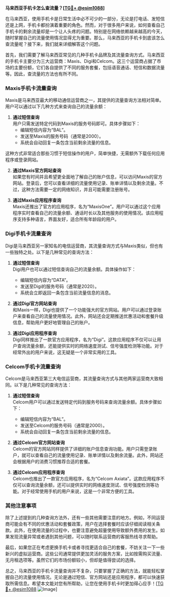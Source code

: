 **马来西亚手机卡怎么查流量？[[TG💪+ @esim1088](https://t.me/s/esim1088)]**

在马来西亚，使用手机卡是日常生活中必不可少的一部分，无论是打电话、发短信还是上网，手机卡都扮演着重要的角色。然而，对于很多用户来说，如何查看自己手机卡的剩余流量却是一个让人头疼的问题。特别是在网络依赖越来越高的今天，随时掌握自己的流量使用情况显得尤为重要。那么，马来西亚的手机卡到底该怎么查流量呢？接下来，我们就来详细解答这个问题。

首先，我们需要了解马来西亚常见的几种手机卡品牌及其流量查询方式。马来西亚的手机卡主要分为三大运营商：Maxis、Digi和Celcom。这三个运营商占据了市场的主要份额，它们各自提供了不同的服务套餐，包括语音通话、短信和数据流量等。因此，查流量的方法也有所不同。

### Maxis手机卡流量查询

Maxis是马来西亚最大的移动通信运营商之一，其提供的流量查询方法相对简单。用户可以通过以下几种方式来查询自己的流量余额：

1. **通过短信查询**  
   用户只需发送特定代码到Maxis的服务号码即可。具体步骤如下：
   - 编辑短信内容为“BAL”。
   - 发送至Maxis的服务号码（通常是2000）。
   - 系统会自动回复一条包含当前剩余流量的信息。

这种方式非常适合那些习惯于短信操作的用户，简单快捷，无需额外下载任何应用程序或登录网站。

2. **通过Maxis官方网站查询**  
   如果您有时间并且希望更全面地了解自己的账户信息，可以访问Maxis的官方网站。登录后，您可以查看详细的流量使用记录、账单详情以及剩余流量。不过，这种方法需要一定的网络知识，并且可能需要注册账号。

3. **通过Maxis应用程序查询**  
   Maxis还推出了官方的应用程序，名为“MaxisOne”。用户可以通过这个应用程序实时查看自己的流量余额、通话时长以及其他服务的使用情况。该应用程序支持多种语言，界面友好，适合所有年龄段的用户。

### Digi手机卡流量查询

Digi是马来西亚另一家知名的电信运营商，其流量查询方式与Maxis类似，但也有一些独特之处。以下是几种常见的查询方法：

1. **通过短信查询**  
   Digi用户也可以通过短信查询自己的流量余额。具体操作如下：
   - 编辑短信内容为“DATA”。
   - 发送至Digi的服务号码（通常是2020）。
   - 系统会立即返回一条包含当前流量信息的消息。

2. **通过Digi官方网站查询**  
   和Maxis一样，Digi也提供了一个功能强大的官方网站。用户可以通过登录账户来查看自己的流量使用情况。此外，网站还会定期推送优惠活动和套餐升级信息，帮助用户更好地管理自己的账户。

3. **通过Digi应用程序查询**  
   Digi同样推出了一款官方应用程序，名为“Digi”。这款应用程序不仅可以让用户查询流量余额，还能提供实时的网络速度测试、信号强度检测等功能。对于经常外出的用户来说，这无疑是一个非常实用的工具。

### Celcom手机卡流量查询

Celcom是马来西亚第三大电信运营商，其流量查询方式与其他两家运营商大致相同。以下是几种常见的查询方法：

1. **通过短信查询**  
   Celcom用户可以通过发送特定代码到服务号码来查询流量余额。具体步骤如下：
   - 编辑短信内容为“BAL”。
   - 发送至Celcom的服务号码（通常是2000）。
   - 系统会自动回复一条包含当前剩余流量的信息。

2. **通过Celcom官方网站查询**  
   Celcom的官方网站同样提供了详细的账户信息查询功能。用户只需登录账户，就可以查看自己的流量使用记录、账单详情以及剩余流量。此外，网站还会根据用户的消费习惯推荐合适的套餐。

3. **通过Celcom应用程序查询**  
   Celcom也推出了一款官方应用程序，名为“Celcom Axiata”。这款应用程序不仅可以查询流量余额，还可以提供实时的网络速度测试、信号强度检测等功能。对于经常使用手机的用户来说，这是一个非常方便的工具。

### 其他注意事项

除了上述提到的几种查询方法外，还有一些其他需要注意的地方。例如，不同运营商可能会有不同的优惠活动和套餐政策，用户在选择套餐时应该仔细阅读相关条款。此外，在使用流量的过程中，也要注意避免超量使用导致额外费用的发生。如果发现流量异常或者遇到其他问题，可以随时联系运营商的客服热线寻求帮助。

最后，如果您正在考虑更换手机卡或者寻找更适合自己的套餐，不妨关注一下一些新兴的虚拟运营商。这些公司通常提供更加灵活的服务方案，比如按需购买流量、无月租选项等。虽然它们的市场份额较小，但却是值得尝试的选择。

总之，马来西亚的手机卡流量查询并不复杂，只要掌握了正确的方法，就能轻松掌握自己的流量使用情况。无论是通过短信、官方网站还是应用程序，都可以快速获取所需信息。希望本文能对您有所帮助，让您在使用手机卡时更加得心应手！[[TG💪+ @esim1088](https://t.me/s/esim1088) ![Image](https://i.postimg.cc/4NQfJmqS/Snipaste-2025-05-13-00-14-12.png)]